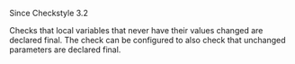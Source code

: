 Since Checkstyle 3.2

Checks that local variables that never have their values changed are declared final. The check can be configured to also check that unchanged parameters are declared final.